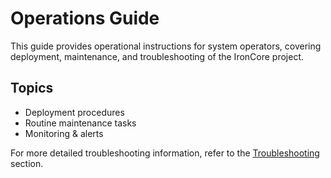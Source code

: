# Operations Guide

This guide provides operational instructions for system operators, covering deployment, maintenance, and troubleshooting of the IronCore project.

## Topics
- Deployment procedures
- Routine maintenance tasks
- Monitoring & alerts

For more detailed troubleshooting information, refer to the [Troubleshooting](../troubleshooting/index.md) section.
